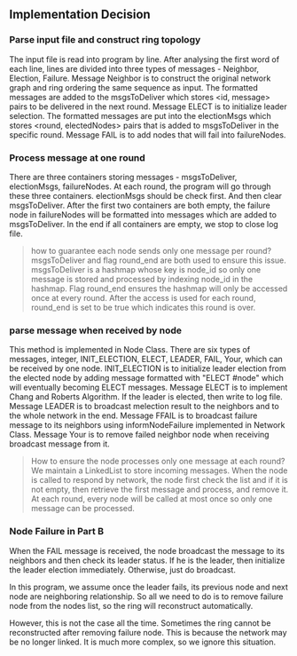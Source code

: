 
## Implementation Decision

### Parse input file and construct ring topology

The input file is read into program by line. After analysing the first word of each line, lines are divided into three types of messages - Neighbor, Election, Failure. Message Neighbor is to construct the original network graph and ring ordering the same sequence as input. The formatted messages are added to the msgsToDeliver which stores <id, message> pairs to be delivered in the next round. Message ELECT is to initialize leader selection. The formatted messages are put into the electionMsgs which stores <round, electedNodes> pairs that is added to msgsToDeliver in the specific round. Message FAIL is to add nodes that will fail into failureNodes.

### Process message at one round

There are three containers storing messages - msgsToDeliver, electionMsgs, failureNodes. At each round, the program will go through these three containers. electionMsgs should be check first. And then clear msgsToDeliver. After the first two containers are both empty, the failure node in failureNodes will be formatted into messages which are added to msgsToDeliver. In the end if all containers are empty, we stop to close log file.

> how to guarantee each node sends only one message per round?
msgsToDeliver and flag round_end are both used to ensure this issue. msgsToDeliver is a hashmap whose key is node_id so only one message is stored and processed by indexing node_id in the hashmap. Flag round_end ensures the hashmap will only be accessed once at every round. After the access is used for each round, round_end is set to be true which indicates this round is over. 

### parse message when received by node
This method is implemented in Node Class. There are six types of messages, integer, INIT_ELECTION, ELECT, LEADER, FAIL, Your, which can be received by one node. INIT_ELECTION is to initialize leader election from the elected node by adding message formatted with "ELECT #node" which will eventually becoming ELECT messages. Message ELECT is to implement Chang and Roberts Algorithm. If the leader is elected, then write to log file. Message LEADER is to broadcast melection result to the neighbors and to the whole network in the end. Message FFAIL is to broadcast failure message to its neighbors using informNodeFailure implemented in Network Class. Message Your is to remove failed neighbor node when receiving broadcast message from it.

> How to ensure the node processes only one message at each round?
We maintain a LinkedList to store incoming messages. When the node is called to respond by network, the node first check the list and if it is not empty, then retrieve the first message and process, and remove it. At each round, every node will be called at most once so only one message can be processed.

### Node Failure in Part B

When the FAIL message is received, the node broadcast the message to its neighbors and then check its leader status. If he is the leader, then initialize the leader election immediately. Otherwise, just do broadcast.

In this program, we assume once the leader fails, its previous node and next node are neighboring relationship. So all we need to do is to remove failure node from the nodes list, so the ring will reconstruct automatically.

However, this is not the case all the time. Sometimes the ring cannot be reconstructed after removing failure node. This is because the network may be no longer linked. It is much more complex, so we ignore this situation.



